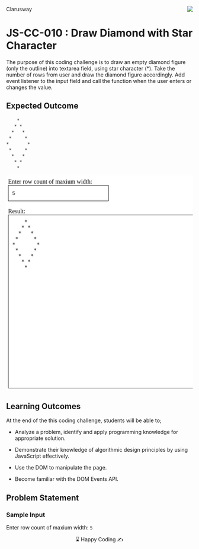 <p>Clarusway<img align="right"
  src="https://secure.meetupstatic.com/photos/event/3/1/b/9/600_488352729.jpeg"  width="15px"></p>

# JS-CC-010 : Draw Diamond with Star Character

The purpose of this coding challenge is to draw an empty diamond figure (only the outline) into textarea field, using star character (*). Take the number of rows from user and draw the diamond figure accordingly. Add event listener to the input field and call the function when the user enters or changes the value.

## Expected Outcome
```
    *
   * *
  *   *
 *     *
*       *
 *     *
  *   *
   * *
    *
```
​<img src="./diamond.gif" width="800" />


## Learning Outcomes

At the end of the this coding challenge, students will be able to;

- Analyze a problem, identify and apply programming knowledge for appropriate solution.

- Demonstrate their knowledge of algorithmic design principles by using JavaScript effectively.

- Use the DOM to manipulate the page.

- Become familiar with the DOM Events API.

## Problem Statement

### Sample Input
Enter row count of maxium width: `5`


<center> ⌛ Happy Coding  ✍ </center>
